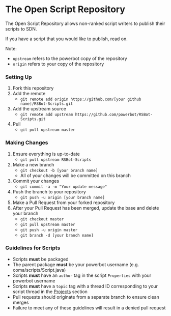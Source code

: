 # The Open Script Repository
The Open Script Repository allows non-ranked script writers to publish their scripts to SDN.
<p>
If you have a script that you would like to publish, read on.

Note:
- `upstream` refers to the powerbot copy of the repository
- `origin` refers to your copy of the repository

### Setting Up
1. Fork this repository
2. Add the remote
    - `git remote add origin https://github.com/[your github name]/RSBot-Scripts.git`
3. Add the upstream source
    - `git remote add upstream https://github.com/powerbot/RSBot-Scripts.git`
3. Pull
	- `git pull upstream master`
    
### Making Changes
1. Ensure everything is up-to-date
	- `git pull upstream RSBot-Scripts`
1. Make a new branch
	- `git checkout -b [your branch name]`
	- All of your changes will be committed on this branch
1. Commit your changes
	- `git commit -a -m "Your update message"`
1. Push the branch to your repository
    - `git push -u origin [your branch name]`
1. Make a Pull Request from your forked repository
1. After your Pull Request has been merged, update the base and delete your branch
	- `git checkout master`
	- `git pull upstream master`
	- `git push -u origin master`
	- `git branch -d [your branch name]`

### Guidelines for Scripts
- Scripts **must** be packaged
- The parent package **must** be your powerbot username (e.g. coma/scripts/Script.java)
- Scripts **must** have an `author` tag in the script `Properties` with your powerbot username
- Scripts **must** have a `topic` tag with a thread ID corresponding to your script thread in the [Projects](http://www.powerbot.org/community/forum/55-projects/) section
- Pull requests should originate from a separate branch to ensure clean merges
- Failure to meet any of these guidelines will result in a denied pull request